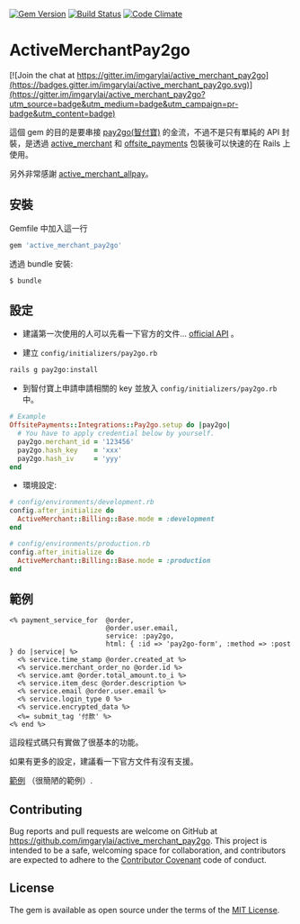 [![Gem Version](https://badge.fury.io/rb/active_merchant_pay2go.svg)](https://badge.fury.io/rb/active_merchant_pay2go)
[![Build Status](https://travis-ci.org/imgarylai/active_merchant_pay2go.svg?branch=master)](https://travis-ci.org/imgarylai/active_merchant_pay2go)
[![Code Climate](https://codeclimate.com/github/imgarylai/active_merchant_pay2go/badges/gpa.svg)](https://codeclimate.com/github/imgarylai/active_merchant_pay2go)

# ActiveMerchantPay2go

[![Join the chat at https://gitter.im/imgarylai/active_merchant_pay2go](https://badges.gitter.im/imgarylai/active_merchant_pay2go.svg)](https://gitter.im/imgarylai/active_merchant_pay2go?utm_source=badge&utm_medium=badge&utm_campaign=pr-badge&utm_content=badge)

這個 gem 的目的是要串接 [pay2go(智付寶)](https://www.pay2go.com/) 的金流，不過不是只有單純的 API 封裝，是透過 [active_merchant](https://github.com/activemerchant/active_merchant) 和 [offsite_payments](https://github.com/activemerchant/offsite_payments) 包裝後可以快速的在 Rails 上使用。

另外非常感謝 [active_merchant_allpay](https://github.com/xwaynec/active_merchant_allpay)。

## 安裝

Gemfile 中加入這一行

```ruby
gem 'active_merchant_pay2go'
```

透過 bundle 安裝:

```
$ bundle
```

## 設定

- 建議第一次使用的人可以先看一下官方的文件... [official API](https://www.pay2go.com/dw_files/info_api/pay2go_gateway_MPGapi_V1_1_8.pdf) 。

- 建立 `config/initializers/pay2go.rb`
``` sh
rails g pay2go:install
```

- 到智付寶上申請申請相關的 key 並放入 `config/initializers/pay2go.rb` 中。
```rb
# Example
OffsitePayments::Integrations::Pay2go.setup do |pay2go|
  # You have to apply credential below by yourself.
  pay2go.merchant_id = '123456'
  pay2go.hash_key    = 'xxx'
  pay2go.hash_iv     = 'yyy'
end
```

- 環境設定:
```rb
# config/environments/development.rb
config.after_initialize do
  ActiveMerchant::Billing::Base.mode = :development
end
```
```rb
# config/environments/production.rb
config.after_initialize do
  ActiveMerchant::Billing::Base.mode = :production
end
```

## 範例

```erb
<% payment_service_for  @order,
                        @order.user.email,
                        service: :pay2go,
                        html: { :id => 'pay2go-form', :method => :post } do |service| %>
  <% service.time_stamp @order.created_at %>
  <% service.merchant_order_no @order.id %>
  <% service.amt @order.total_amount.to_i %>
  <% service.item_desc @order.description %>
  <% service.email @order.user.email %>
  <% service.login_type 0 %>
  <% service.encrypted_data %>
  <%= submit_tag '付款' %>
<% end %>
```
這段程式碼只有實做了很基本的功能。

如果有更多的設定，建議看一下官方文件有沒有支援。

[範例](https://github.com/imgarylai/rails_active_merchant_pay2go) （很簡陋的範例）.

## Contributing

Bug reports and pull requests are welcome on GitHub at https://github.com/imgarylai/active_merchant_pay2go. This project is intended to be a safe, welcoming space for collaboration, and contributors are expected to adhere to the [Contributor Covenant](contributor-covenant.org) code of conduct.

## License

The gem is available as open source under the terms of the [MIT License](http://opensource.org/licenses/MIT).
